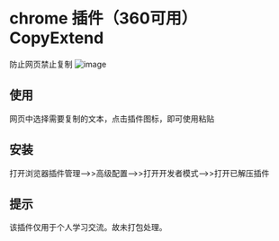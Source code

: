 # chrome 插件（360可用） CopyExtend
防止网页禁止复制
![image](https://github.com/user-attachments/assets/3ce982bd-e120-4c89-9561-d53780e3e92b)

## 使用
网页中选择需要复制的文本，点击插件图标，即可使用粘贴
## 安装
打开浏览器插件管理-->>高级配置-->>打开开发者模式-->>打开已解压插件
## 提示
该插件仅用于个人学习交流。故未打包处理。
